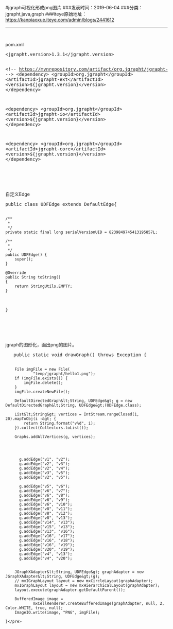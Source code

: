#jgraph可视化形成png图片
###发表时间：2019-06-04
###分类：jgrapht,java,graph
###iteye原始地址：<a href="https://kanpiaoxue.iteye.com/admin/blogs/2441612" target="_blank">https://kanpiaoxue.iteye.com/admin/blogs/2441612</a>

---

<div class="iteye-blog-content-contain" style="font-size: 14px;"> 
 <p>&nbsp;</p> 
 <p>pom.xml</p> 
 <pre name="code" class="xml">&lt;jgrapht.version&gt;1.3.1&lt;/jgrapht.version&gt;

&lt;!-- https://mvnrepository.com/artifact/org.jgrapht/jgrapht-ext --&gt;
&lt;dependency&gt;
    &lt;groupId&gt;org.jgrapht&lt;/groupId&gt;
    &lt;artifactId&gt;jgrapht-ext&lt;/artifactId&gt;
    &lt;version&gt;${jgrapht.version}&lt;/version&gt;
&lt;/dependency&gt;

&lt;dependency&gt;
    &lt;groupId&gt;org.jgrapht&lt;/groupId&gt;
    &lt;artifactId&gt;jgrapht-io&lt;/artifactId&gt;
    &lt;version&gt;${jgrapht.version}&lt;/version&gt;
&lt;/dependency&gt;

&lt;dependency&gt;
    &lt;groupId&gt;org.jgrapht&lt;/groupId&gt;
    &lt;artifactId&gt;jgrapht-core&lt;/artifactId&gt;
    &lt;version&gt;${jgrapht.version}&lt;/version&gt;
&lt;/dependency&gt;</pre> 
 <p>&nbsp;</p> 
 <p>&nbsp;</p> 
 <p>自定义Edge</p> 
 <pre name="code" class="java">public class UDFEdge extends DefaultEdge{
    
    /**
     * 
     */
    private static final long serialVersionUID = 8239849745413195857L;

    /**
     * 
     */
    public UDFEdge() {
        super();
    }

    @Override
    public String toString()
    {
        return StringUtils.EMPTY;
    }
}</pre> 
 <p>&nbsp;</p> 
 <p>&nbsp;</p> 
 <p>jgraph的图形化，画出png的图片。</p> 
 <pre name="code" class="java">   public static void drawGraph() throws Exception {

        File imgFile = new File(
                "temp/jgrapht/hello1.png");
        if (imgFile.exists()) {
            imgFile.delete();
        }
        imgFile.createNewFile();

        DefaultDirectedGraph&lt;String, UDFEdge&gt; g = new DefaultDirectedGraph&lt;String, UDFEdge&gt;(UDFEdge.class);

        List&lt;String&gt; vertices = IntStream.rangeClosed(1, 20).mapToObj(i -&gt; {
            return String.format("v%d", i);
        }).collect(Collectors.toList());

        Graphs.addAllVertices(g, vertices);

   

        
          g.addEdge("v1", "v2");
          g.addEdge("v2", "v3");
          g.addEdge("v2", "v4");
          g.addEdge("v3", "v5");
          g.addEdge("v2", "v5");
          
          g.addEdge("v5", "v6");
          g.addEdge("v6", "v7");
          g.addEdge("v6", "v8");
          g.addEdge("v6", "v9");
          g.addEdge("v6", "v10");
          g.addEdge("v8", "v11");
          g.addEdge("v8", "v12");
          g.addEdge("v8", "v13");
          g.addEdge("v14", "v13");
          g.addEdge("v15", "v13");
          g.addEdge("v13", "v16");
          g.addEdge("v16", "v17");
          g.addEdge("v16", "v18");
          g.addEdge("v16", "v19");
          g.addEdge("v20", "v19");
          g.addEdge("v4", "v13");
          g.addEdge("v4", "v20");
         

        JGraphXAdapter&lt;String, UDFEdge&gt; graphAdapter = new JGraphXAdapter&lt;String, UDFEdge&gt;(g);
        // mxIGraphLayout layout = new mxCircleLayout(graphAdapter);
        mxIGraphLayout layout = new mxHierarchicalLayout(graphAdapter);
        layout.execute(graphAdapter.getDefaultParent());

        BufferedImage image =
                mxCellRenderer.createBufferedImage(graphAdapter, null, 2, Color.WHITE, true, null);
        ImageIO.write(image, "PNG", imgFile);

    }</pre> 
 <p>&nbsp;</p> 
 <p>&nbsp;</p> 
</div>